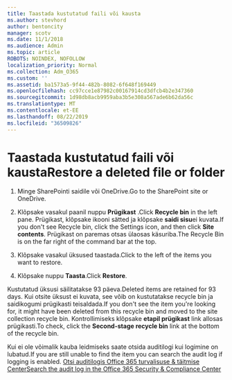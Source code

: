 ```yaml
---
title: Taastada kustutatud faili või kausta
ms.author: stevhord
author: bentoncity
manager: scotv
ms.date: 11/1/2018
ms.audience: Admin
ms.topic: article
ROBOTS: NOINDEX, NOFOLLOW
localization_priority: Normal
ms.collection: Adm_O365
ms.custom: ''
ms.assetid: ba1573a5-9f44-482b-8082-6f648f169449
ms.openlocfilehash: cc97cce1e87982c00167914cd3dfcb4b2e347360
ms.sourcegitcommit: 1d98db8acb9959aba3b5e308a567ade6b62da56c
ms.translationtype: MT
ms.contentlocale: et-EE
ms.lasthandoff: 08/22/2019
ms.locfileid: "36509826"
---
```

# <a name="restore-a-deleted-file-or-folder"></a><span data-ttu-id="7f226-102">Taastada kustutatud faili või kausta</span><span class="sxs-lookup"><span data-stu-id="7f226-102">Restore a deleted file or folder</span></span>

1. <span data-ttu-id="7f226-103">Minge SharePointi saidile või OneDrive.</span><span class="sxs-lookup"><span data-stu-id="7f226-103">Go to the SharePoint site or OneDrive.</span></span>
    
2. <span data-ttu-id="7f226-104">Klõpsake vasakul paanil nuppu **Prügikast** .</span><span class="sxs-lookup"><span data-stu-id="7f226-104">Click **Recycle bin** in the left pane.</span></span> <span data-ttu-id="7f226-105">Prügikast, klõpsake ikooni sätted ja klõpsake **saidi sisu**ei kuvata.</span><span class="sxs-lookup"><span data-stu-id="7f226-105">If you don't see Recycle bin, click the Settings icon, and then click **Site contents**.</span></span> <span data-ttu-id="7f226-106">Prügikast on paremas otsas ülaosas käsuriba.</span><span class="sxs-lookup"><span data-stu-id="7f226-106">The Recycle Bin is on the far right of the command bar at the top.</span></span>
    
3. <span data-ttu-id="7f226-107">Klõpsake vasakul üksused taastada.</span><span class="sxs-lookup"><span data-stu-id="7f226-107">Click to the left of the items you want to restore.</span></span>
    
4. <span data-ttu-id="7f226-108">Klõpsake nuppu **Taasta**.</span><span class="sxs-lookup"><span data-stu-id="7f226-108">Click **Restore**.</span></span>
    
<span data-ttu-id="7f226-109">Kustutatud üksusi säilitatakse 93 päeva.</span><span class="sxs-lookup"><span data-stu-id="7f226-109">Deleted items are retained for 93 days.</span></span> <span data-ttu-id="7f226-110">Kui otsite üksust ei kuvata, see võib on kustutatakse recycle bin ja saidikogumi prügikasti teisaldada.</span><span class="sxs-lookup"><span data-stu-id="7f226-110">If you don't see the item you're looking for, it might have been deleted from this recycle bin and moved to the site collection recycle bin.</span></span> <span data-ttu-id="7f226-111">Kontrollimiseks klõpsake **etapil prügikast** link allosas prügikasti.</span><span class="sxs-lookup"><span data-stu-id="7f226-111">To check, click the **Second-stage recycle bin** link at the bottom of the recycle bin.</span></span> 
  
<span data-ttu-id="7f226-112">Kui ei ole võimalik kauba leidmiseks saate otsida auditilogi kui logimine on lubatud.</span><span class="sxs-lookup"><span data-stu-id="7f226-112">If you are still unable to find the item you can search the audit log if logging is enabled.</span></span> [<span data-ttu-id="7f226-113">Otsi auditilogis Office 365 turvalisuse &amp; täitmise Center</span><span class="sxs-lookup"><span data-stu-id="7f226-113">Search the audit log in the Office 365 Security &amp; Compliance Center</span></span>](https://support.office.com/article/0d4d0f35-390b-4518-800e-0c7ec95e946c.aspx)
  

